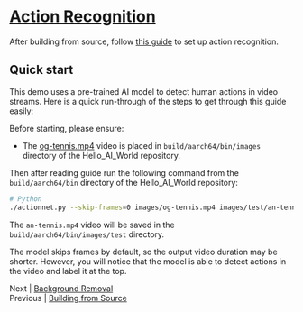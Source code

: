 # [Action Recognition](https://github.com/dusty-nv/jetson-inference/blob/master/docs/actionnet.md)

After building from source, follow [this guide](https://github.com/dusty-nv/jetson-inference/blob/master/docs/actionnet.md) to set up action recognition.

## Quick start

This demo uses a pre-trained AI model to detect human actions in video streams. Here is a quick run-through of the steps to get through this guide easily:

Before starting, please ensure:

- The [og-tennis.mp4](./images/og-tennis.mp4) video is placed in `build/aarch64/bin/images` directory of the Hello_AI_World repository.

Then after reading guide run the following command from the `build/aarch64/bin` directory of the Hello_AI_World repository:

```bash
# Python
./actionnet.py --skip-frames=0 images/og-tennis.mp4 images/test/an-tennis.mp4
```

The `an-tennis.mp4` video will be saved in the `build/aarch64/bin/images/test` directory.

The model skips frames by default, so the output video duration may be shorter. However, you will notice that the model is able to detect actions in the video and label it at the top.

Next | [Background Removal](Background_Removal.md)  
Previous | [Building from Source](Building_Source.md)
